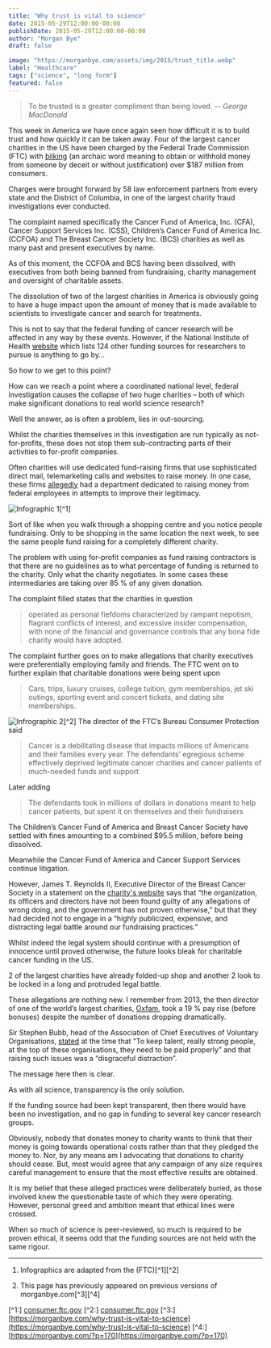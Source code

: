 ```yaml
---
title: "Why trust is vital to science"
date: 2015-05-29T12:00:00-00:00
publishDate: 2015-05-29T12:00:00-00:00
author: "Morgan Bye"
draft: false

image: "https://morganbye.com/assets/img/2015/trust_title.webp"
label: "Healthcare"
tags: ["science", "long form"]
featured: false
---
```


> To be trusted is a greater compliment than being loved.
> -- _George MacDonald_

This week in America we have once again seen how difficult it is to build trust and how quickly it can be taken away. Four of the largest cancer charities in the US have been charged by the Federal Trade Commission (FTC) with [bilking](https://www.ftc.gov/news-events/press-releases/2015/05/ftc-all-50-states-dc-charge-four-cancer-charities-bilking-over) (an archaic word meaning to obtain or withhold money from someone by deceit or without justification) over $187 million from consumers.

Charges were brought forward by 58 law enforcement partners from every state and the District of Columbia, in one of the largest charity fraud investigations ever conducted.

The complaint named specifically the Cancer Fund of America, Inc. (CFA), Cancer Support Services Inc. (CSS), Children’s Cancer Fund of America Inc. (CCFOA) and The Breast Cancer Society Inc. (BCS) charities as well as many past and present executives by name.

As of this moment, the CCFOA and BCS having been dissolved, with executives from both being banned from fundraising, charity management and oversight of charitable assets.

The dissolution of two of the largest charities in America is obviously going to have a huge impact upon the amount of money that is made available to scientists to investigate cancer and search for treatments.

This is not to say that the federal funding of cancer research will be affected in any way by these events. However, if the National Institute of Health [website](http://www.niaid.nih.gov/researchfunding/ann/pages/found.aspx) which lists 124 other funding sources for researchers to pursue is anything to go by…

So how to we get to this point?

How can we reach a point where a coordinated national level, federal investigation causes the collapse of two huge charities – both of which make significant donations to real world science research?

Well the answer, as is often a problem, lies in out-sourcing.

Whilst the charities themselves in this investigation are run typically as not-for-profits, these does not stop them sub-contracting parts of their activities to for-profit companies.

Often charities will use dedicated fund-raising firms that use sophisticated direct mail, telemarketing calls and websites to raise money. In one case, these firms [allegedly](http://www.unilad.co.uk/articles/us-cancer-charities-misuse-187m-for-concerts-and-dating-sites-ftc/) had a department dedicated to raising money from federal employees in attempts to improve their legitimacy.

![Infographic 1](https://morganbye.com/assets/img/2015/trust_info1.webp)[^1]

Sort of like when you walk through a shopping centre and you notice people fundraising. Only to be shopping in the same location the next week, to see the same people fund raising for a completely different charity.

The problem with using for-profit companies as fund raising contractors is that there are no guidelines as to what percentage of funding is returned to the charity. Only what the charity negotiates. In some cases these intermediaries are taking over 85 % of any given donation.

The complaint filled states that the charities in question

> operated as personal fiefdoms characterized by rampant nepotism, flagrant conflicts of interest, and excessive insider compensation, with none of the financial and governance controls that any bona fide charity would have adopted.

The complaint further goes on to make allegations that charity executives were preferentially employing family and friends. The FTC went on to further explain that charitable donations were being spent upon

> Cars, trips, luxury cruises, college tuition, gym memberships, jet ski outings, sporting event and concert tickets, and dating site memberships.

![Infrographic 2](https://morganbye.com/assets/img/2015/trust_info2.webp)[^2]
The director of the FTC’s Bureau Consumer Protection said

> Cancer is a debilitating disease that impacts millions of Americans and their families every year. The defendants’ egregious scheme effectively deprived legitimate cancer charities and cancer patients of much-needed funds and support

Later adding

> The defendants took in millions of dollars in donations meant to help cancer patients, but spent it on themselves and their fundraisers

The Children’s Cancer Fund of America and Breast Cancer Society have settled with fines amounting to a combined $95.5 million, before being dissolved.

Meanwhile the Cancer Fund of America and Cancer Support Services continue litigation.

However, James T. Reynolds II, Executive Director of the Breast Cancer Society in a statement on the [charity's website](http://www.breastcancersociety.org/) says that “the organization, its officers and directors have not been found guilty of any allegations of wrong doing, and the government has not proven otherwise,” but that they had decided not to engage in a “highly publicized, expensive, and distracting legal battle around our fundraising practices.”

Whilst indeed the legal system should continue with a presumption of innocence until proved otherwise, the future looks bleak for charitable cancer funding in the US.

2 of the largest charities have already folded-up shop and another 2 look to be locked in a long and protruded legal battle.

These allegations are nothing new. I remember from 2013, the then director of one of the world’s largest charities, [Oxfam](http://www.oxfam.org.uk/blogs/2013/08/oxfam-statement-on-international-ngos-senior-salaries), took a 19 % pay rise (before bonuses) despite the number of donations dropping dramatically.

Sir Stephen Bubb, head of the Association of Chief Executives of Voluntary Organisations, [stated](http://www.dailymail.co.uk/news/article-2385754/Fury-charity-boss-says-donors-dont-mind-paying-figure-salaries.html) at the time that “To keep talent, really strong people, at the top of these organisations, they need to be paid properly” and that raising such issues was a “disgraceful distraction”.

The message here then is clear.

As with all science, transparency is the only solution.

If the funding source had been kept transparent, then there would have been no investigation, and no gap in funding to several key cancer research groups.

Obviously, nobody that donates money to charity wants to think that their money is going towards operational costs rather than that they pledged the money to. Nor, by any means am I advocating that donations to charity should cease. But, most would agree that any campaign of any size requires careful management to ensure that the most effective results are obtained.

It is my belief that these alleged practices were deliberately buried, as those involved knew the questionable taste of which they were operating. However, personal greed and ambition meant that ethical lines were crossed.

When so much of science is peer-reviewed, so much is required to be proven ethical, it seems odd that the funding sources are not held with the same rigour.

---

1. Infographics are adapted from the (FTC)[^1][^2]

2. This page has previously appeared on previous versions of morganbye.com[^3][^4]

[^1:] [consumer.ftc.gov](https://www.consumer.ftc.gov/articles/0529-sham-cancer-charities-infographic)
[^2:] [consumer.ftc.gov](https://www.consumer.ftc.gov/articles/0529-sham-cancer-charities-infographic)
[^3:] [https://morganbye.com/why-trust-is-vital-to-science](https://morganbye.com/why-trust-is-vital-to-science)
[^4:] [https://morganbye.com/?p=170](https://morganbye.com/?p=170)
